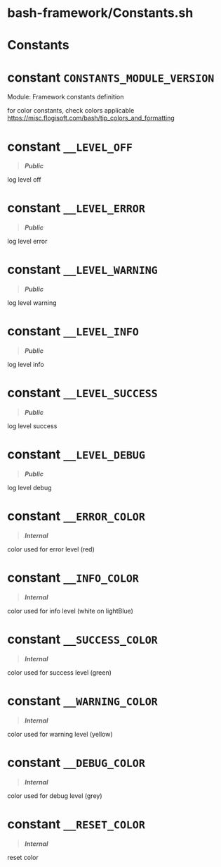 # bash-framework/Constants.sh
# Constants
# constant `CONSTANTS_MODULE_VERSION`
Module: Framework constants definition

for color constants,
 check colors applicable https://misc.flogisoft.com/bash/tip_colors_and_formatting
# constant `__LEVEL_OFF`
> ***Public***

log level off
# constant `__LEVEL_ERROR`
> ***Public***

log level error
# constant `__LEVEL_WARNING`
> ***Public***

log level warning
# constant `__LEVEL_INFO`
> ***Public***

log level info
# constant `__LEVEL_SUCCESS`
> ***Public***

log level success
# constant `__LEVEL_DEBUG`
> ***Public***

log level debug
# constant `__ERROR_COLOR`
> ***Internal***

color used for error level (red)
# constant `__INFO_COLOR`
> ***Internal***

color used for info level (white on lightBlue)
# constant `__SUCCESS_COLOR`
> ***Internal***

color used for success level (green)
# constant `__WARNING_COLOR`
> ***Internal***

color used for warning level (yellow)
# constant `__DEBUG_COLOR`
> ***Internal***

color used for debug level (grey)
# constant `__RESET_COLOR`
> ***Internal***

reset color
